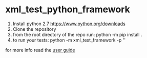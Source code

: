 # xml_test_python_framework 

1. Install python 2.7 https://www.python.org/downloads
2. Clone the repository
3. from the root directory of the repo run:
	python -m pip install .
4. to run your tests:
	python -m xml_test_framework -p '<path to tests>'
	
for more info read the [user guide](https://trurating.sharepoint.com/Development/_layouts/15/guestaccess.aspx?guestaccesstoken=19WHRias%2bl8tTAy6t%2bscAV7%2bO9nom%2f1%2fK3MAHCJJQqI%3d&docid=2_1cfd0b844cbf742c19f0fb5b04e7a5b5d&rev=1)
